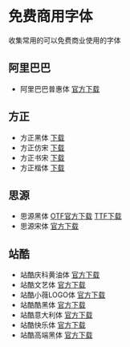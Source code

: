 # 免费商用字体

收集常用的可以免费商业使用的字体

## 阿里巴巴

- 阿里巴巴普惠体 [官方下载](https://alibabafont.taobao.com/wow/alibabafont/act/alifont)

## 方正

- 方正黑体 [下载](http://www.foundertype.com/index.php/FontInfo/index.html?id=131)
- 方正仿宋 [下载](http://www.foundertype.com/index.php/FontInfo/index.html?id=128)
- 方正书宋 [下载](http://www.foundertype.com/index.php/FontInfo/index.html?id=151)
- 方正楷体 [下载](http://www.foundertype.com/index.php/FontInfo/index.html?id=137)

## 思源

- 思源黑体 [OTF官方下载](https://github.com/adobe-fonts/source-han-sans/releases) [TTF下载](https://github.com/Pal3love/Source-Han-TrueType/releases)
- 思源宋体 [官方下载](https://github.com/adobe-fonts/source-han-serif/releases)

## 站酷

- 站酷庆科黄油体 [官方下载](https://www.zcool.com.cn/special/zcoolfonts/#secondPage)
- 站酷文艺体 [官方下载](https://www.zcool.com.cn/special/zcoolfonts/#3rdPage)
- 站酷小薇LOGO体 [官方下载](https://www.zcool.com.cn/special/zcoolfonts/#4thpage)
- 站酷酷黑体 [官方下载](https://www.zcool.com.cn/special/zcoolfonts/#5thpage)
- 站酷意大利体 [官方下载](https://www.zcool.com.cn/special/zcoolfonts/#6thpage)
- 站酷快乐体 [官方下载](https://www.zcool.com.cn/special/zcoolfonts/#7thpage)
- 站酷高端黑体 [官方下载](https://www.zcool.com.cn/special/zcoolfonts/#lastPage)
